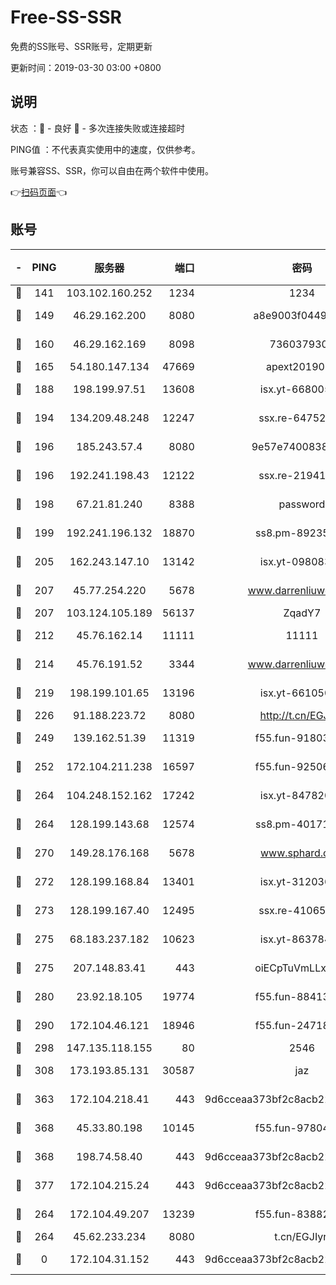 # Free-SS-SSR

免费的SS账号、SSR账号，定期更新

更新时间：2019-03-30 03:00 +0800

## 说明

状态     ：🙂 - 良好 🙁 - 多次连接失败或连接超时

PING值   ：不代表真实使用中的速度，仅供参考。

账号兼容SS、SSR，你可以自由在两个软件中使用。

👉[扫码页面](https://liesauer.github.io/Free-SS-SSR/)👈

## 账号

|-|PING|服务器|端口|密码|加密方式|区域|
|:----:|:----:|:-----:|-----:|:----:|:----:|:----:|
|🙂|141|103.102.160.252|1234|1234|rc4-md5|JP|
|🙂|149|46.29.162.200|8080|a8e9003f0449cea5|chacha20-ietf|RU|
|🙂|160|46.29.162.169|8098|7360379305|aes-256-cfb||
|🙂|165|54.180.147.134|47669|apext2019001|chacha20|KR|
|🙂|188|198.199.97.51|13608|isx.yt-66800500|aes-256-cfb|US|
|🙂|194|134.209.48.248|12247|ssx.re-64752924|aes-256-cfb|US|
|🙂|196|185.243.57.4|8080|9e57e7400838a01e|chacha20-ietf|US|
|🙂|196|192.241.198.43|12122|ssx.re-21941720|aes-256-cfb|US|
|🙂|198|67.21.81.240|8388|password|aes-256-cfb|US|
|🙂|199|192.241.196.132|18870|ss8.pm-89235292|aes-256-cfb|US|
|🙂|205|162.243.147.10|13142|isx.yt-09808373|aes-256-cfb|US|
|🙂|207|45.77.254.220|5678|www.darrenliuwei.com|aes-256-cfb|SG|
|🙂|207|103.124.105.189|56137|ZqadY7|chacha20|US|
|🙂|212|45.76.162.14|11111|11111|aes-256-cfb|SG|
|🙂|214|45.76.191.52|3344|www.darrenliuwei.com|aes-256-cfb|JP|
|🙂|219|198.199.101.65|13196|isx.yt-66105036|aes-256-cfb|US|
|🙂|226|91.188.223.72|8080|http://t.cn/EGJIyrl|rc4-md5|RU|
|🙂|249|139.162.51.39|11319|f55.fun-91803010|aes-256-cfb|SG|
|🙂|252|172.104.211.238|16597|f55.fun-92506432|aes-256-cfb|US|
|🙂|264|104.248.152.162|17242|isx.yt-84782037|aes-256-cfb|SG|
|🙂|264|128.199.143.68|12574|ss8.pm-40171422|aes-256-cfb|SG|
|🙂|270|149.28.176.168|5678|www.sphard.com|aes-256-cfb|AU|
|🙂|272|128.199.168.84|13401|isx.yt-31203634|aes-256-cfb|SG|
|🙂|273|128.199.167.40|12495|ssx.re-41065683|aes-256-cfb|SG|
|🙂|275|68.183.237.182|10623|isx.yt-86378455|aes-256-cfb|SG|
|🙂|275|207.148.83.41|443|oiECpTuVmLLxk4Ts|aes-256-cfb|AU|
|🙂|280|23.92.18.105|19774|f55.fun-88413753|aes-256-cfb|US|
|🙂|290|172.104.46.121|18946|f55.fun-24718503|aes-256-cfb|SG|
|🙂|298|147.135.118.155|80|2546|chacha20|US|
|🙂|308|173.193.85.131|30587|jaz|aes-256-cfb|US|
|🙂|363|172.104.218.41|443|9d6cceaa373bf2c8acb22e60b6a58be6|aes-256-cfb|US|
|🙂|368|45.33.80.198|10145|f55.fun-97804502|aes-256-cfb|US|
|🙂|368|198.74.58.40|443|9d6cceaa373bf2c8acb22e60b6a58be6|aes-256-cfb|US|
|🙂|377|172.104.215.24|443|9d6cceaa373bf2c8acb22e60b6a58be6|aes-256-cfb|US|
|🙂|264|172.104.49.207|13239|f55.fun-83882442|aes-256-cfb|SG|
|🙂|264|45.62.233.234|8080|t.cn/EGJIyrl|rc4-md5|CA|
|🙁|0|172.104.31.152|443|9d6cceaa373bf2c8acb22e60b6a58be6|aes-256-cfb|US|
